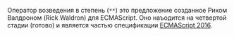 Оператор возведения в степень (`**`) это предложение созданное 
Риком Валдроном (Rick Waldron) для ECMAScript. Оно наъодится на 
четвертой стадии (готово) и является частью спецификации [ECMAScript 2016][1].

[1]: http://www.2ality.com/2016/01/ecmascript-2016.html
